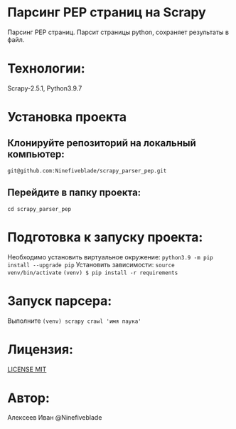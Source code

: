 # Парсинг PEP страниц на Scrapy
Парсинг PEP страниц.
Парсит страницы python, сохраняет результаты в файл.

# Технологии:
Scrapy-2.5.1, Python3.9.7

# Установка проекта
## Клонируйте репозиторий на локальный компьютер:
```git@github.com:Ninefiveblade/scrapy_parser_pep.git```
## Перейдите в папку проекта:
```cd scrapy_parser_pep```

# Подготовка к запуску проекта:
Необходимо установить виртуальное окружение:
```python3.9 -m pip install --upgrade pip```
Установить зависимости:
```source venv/bin/activate```
```(venv) $ pip install -r requirements```

# Запуск парсера:
Выполните 
``` (venv) scrapy crawl 'имя паука' ```

# Лицензия:
[LICENSE MIT](LICENSE)

# Aвтор:
Алексеев Иван @Ninefiveblade